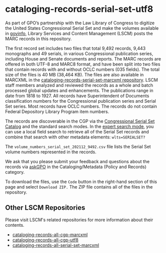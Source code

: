 # cataloging-records-serial-set-utf8

As part of GPO’s partnership with the Law Library of Congress to digitize the United States Congressional Serial Set and make the volumes available in [govinfo](https://www.govinfo.gov/app/collection/serialset), Library Services and Content Management (LSCM) posts the MARC records in this repository.

The first record set includes two files that total 9,492 records, 9,443 monographs and 49 serials, in various Congressional publication series, including House and Senate documents and reports. The MARC records are offered in both UTF-8 and MARC8 format, and have been split into two files that contain records with and without OCLC numbers (035 fields). The total size of the files is 40 MB (38,464 KB). The files are also available in MARCXML in the [cataloging-records-serial-set-marcxml repository](https://github.com/usgpo/cataloging-records-serial-set-marcxml). LSCM staff members analyzed and reviewed the records as a whole and batch processed global updates and enhancements. The publications range in date from 1818 to 1927. All records have Superintendent of Documents classification numbers for the Congressional publication series and Serial Set series. Most records have OCLC numbers. The records do not contain Federal Depository Library Program item numbers.

The records are discoverable in the CGP via the [Congressional Serial Set Catalog](https://purl.fdlp.gov/GPO/LPS93629) and the standard search modes. In the [expert search mode](https://purl.fdlp.gov/GPO/LPS93626), you can use a local field search to retrieve all of the Serial Set records and combine that search with other metadata elements: `wlts=SERIALSET?`

The `volume_numbers_serial_set_202112_9492.csv` file lists the Serial Set volume numbers represented in the records.

We ask that you please submit your feedback and questions about the records via [askGPO](https://ask.gpo.gov/s/) in the Cataloging/Metadata (Policy and Records) category.

To download the files, use the `Code` button in the right-hand section of this page and select `Download ZIP.` The ZIP file contains all of the files in the repository.

## Other LSCM Repositories

Please visit LSCM's related repositories for more information about their contents.

- [cataloging-records-all-cgp-marcxml](https://github.com/usgpo/cataloging-records-all-cgp-marcxml)
- [cataloging-records-all-cgp-utf8](https://github.com/usgpo/cataloging-records-all-cgp-utf8)
- [cataloging-records-all-serial-set-marcxml](https://github.com/usgpo/cataloging-records-serial-set-marcxml)
